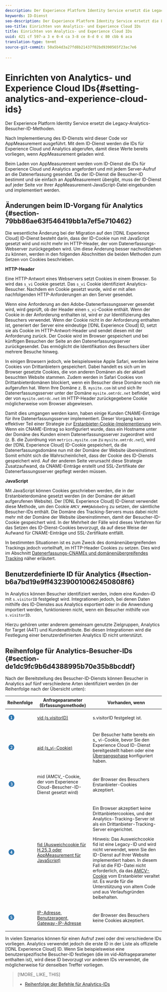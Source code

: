 ```yaml
---
description: Der Experience Platform Identity Service ersetzt die Legacy-Analytics-Besucher-ID-Methoden.
keywords: ID-Dienst
seo-description: Der Experience Platform Identity Service ersetzt die Legacy-Analytics-Besucher-ID-Methoden.
seo-title: Einrichten von Analytics- und Experience Cloud IDs
title: Einrichten von Analytics- und Experience Cloud IDs
uuid: 421 cf 597-a 3 e 0-4 ca 3-8 ce 8-d 0 c 80 cbb 6 aca
translation-type: tm+mt
source-git-commit: 50a5b4d3a27fd8b21437f02bd9390565f23ac7e6

---
```



# Einrichten von Analytics- und Experience Cloud IDs{#setting-analytics-and-experience-cloud-ids}

Der Experience Platform Identity Service ersetzt die Legacy-Analytics-Besucher-ID-Methoden.

Nach Implementierung des ID-Diensts wird dieser Code vor AppMeasurement ausgeführt. Mit dem ID-Dienst werden die IDs für Experience Cloud und Analytics abgerufen, damit diese Werte bereits vorliegen, wenn AppMeasurement geladen wird.

Beim Laden von AppMeasurement werden vom ID-Dienst die IDs für Experience Cloud und Analytics angefordert und mit jedem Server-Aufruf an die Datenerfassung gesendet. Da der ID-Dienst die Besucher-ID bestimmt und sie einfach an AppMeasurement übergibt, muss der ID-Dienst auf jeder Seite vor Ihrer AppMeasurement-JavaScript-Datei eingebunden und implementiert werden.

## Änderungen beim ID-Vorgang für Analytics {#section-79bb86ae63f546419bb1a7ef5e710462}

Die wesentliche Änderung bei der Migration auf den [!DNL Experience Cloud] ID-Dienst besteht darin, dass der ID-Cookie nun mit JavaScript gesetzt wird und nicht mehr im HTTP-Header, der vom Datenerfassungs-Webserver zurückgegeben wird. Um diese Änderung besser nachvollziehen zu können, werden in den folgenden Abschnitten die beiden Methoden zum Setzen von Cookies beschrieben.

**HTTP-Header**

Eine HTTP-Antwort eines Webservers setzt Cookies in einem Browser. So wird das `s_vi` Cookie gesetzt. Das `s_vi` Cookie identifiziert Analytics-Besucher. Nachdem ein Cookie gesetzt wurde, wird er mit allen nachfolgenden HTTP-Anforderungen an den Server gesendet.

Wenn eine Anforderung an den Adobe-Datenerfassungsserver gesendet wird, wird geprüft, ob der Header einen `s_vi`-Cookie enthält. Wenn der Cookie in der Anforderung enthalten ist, wird er zur Identifizierung des Besuchers verwendet. Wenn der Cookie nicht in der Anforderung enthalten ist, generiert der Server eine eindeutige [!DNL Experience Cloud] ID, setzt sie als Cookie im HTTP-Antwort-Header und sendet diesen mit der Anforderung zurück. Der Cookie wird im Browser gespeichert und bei künftigen Besuchen der Seite an den Datenerfassungsserver zurückgesendet. Das ermöglicht die Identifikation des Besuchers über mehrere Besuche hinweg.

In einigen Browsern jedoch, wie beispielsweise Apple Safari, werden keine Cookies von Drittanbietern gespeichert. Dabei handelt es sich um im Browser gesetzte Cookies, die von anderen Domänen als der aktuell besuchten Website stammen. Zudem werden in Safari Cookies von Drittanbieterdomänen blockiert, wenn ein Besucher diese Domäne noch nie aufgerufen hat. Wenn Ihre Domäne z. B. `mysite.com` ist und sich Ihr Datenerfassungsserver unter der Domäne `mysite.omtrdc.net` befindet, wird der von `mysite.omtrdc.net` im HTTP-Header zurückgegebene Cookie möglicherweise vom Browser abgewiesen.

Damit dies umgangen werden kann, haben einige Kunden CNAME-Einträge für ihre Datenerfassungsserver implementiert. Dieser Vorgang kann effektiver Teil einer Strategie zur [Erstanbieter-Cookie-Implementierung](https://marketing.adobe.com/resources/help/en_US/whitepapers/first_party_cookies/) sein. Wenn ein CNAME-Eintrag so konfiguriert wurde, dass ein Hostname unter der Domäne des Kunden einem Datenerfassungsserver zugeordnet wird (z. B. die Zuordnung von `metrics.mysite.com` zu `mysite.omtrdc.net`), wird der [!DNL Experience Cloud] ID-Cookie gespeichert, da die Datenerfassungsdomäne nun mit der Domäne der Website übereinstimmt. Somit erhöht sich die Wahrscheinlicheit, dass der Cookie des ID-Diensts gespeichert wird. Auf der anderen Seite verursacht diese Strategie Zusatzaufwand, da CNAME-Einträge erstellt und SSL-Zertifikate der Datenerfassungsserver gepflegt werden müssen.

**JavaScript**

Mit JavaScript können Cookies geschrieben werden, die in der Erstanbieterdomäne gesetzt werden (in der Domäne der aktuell aufgerufenen Website). Der [!DNL Experience Cloud] ID-Dienst verwendet diese Methode, um den Cookie `AMCV_###@AdobeOrg` zu setzen, der sämtliche Besucher-IDs enthält. Die Domäne des Tracking-Servers muss dabei nicht mehr mit der Domäne der Website übereinstimmen, damit der Besucher-ID-Cookie gespeichert wird. In der Mehrheit der Fälle wird dieses Verfahren für das Setzen des ID-Dienst-Cookies bevorzugt, da auf diese Weise der Aufwand für CNAME-Einträge und SSL-Zertifikate entfällt.

In bestimmten Situationen ist es zum Zweck des domänenübergreifenden Trackings jedoch vorteilhaft, im HTTP-Header Cookies zu setzen. Dies wird im Abschnitt [Datenerfassungs-CNAMEs und domänenübergreifendes Tracking](../../reference/analytics-reference/cname.md#concept-4df91f8a30ad4ec7a01eb943d579cc9d) näher erläutert.

## Benutzerdefinierte ID für Analytics {#section-b6a7bd19e9ff432390010062450808f6}

In Analytics können Besucher identifiziert werden, indem eine Kunden-ID mit `s.visitorID` festgelegt wird. Integrationen jedoch, bei denen Daten mithilfe des ID-Dienstes aus Analytics exportiert oder in die Anwendung importiert werden, funktionieren nicht, wenn ein Besucher mithilfe von `s.visitorID`.

Hierzu gehören unter anderem gemeinsam genutzte Zielgruppen, Analytics for Target (A4T) und Kundenattribute. Bei diesen Integrationen wird die Festlegung einer benutzerdefinierten Analytics ID nicht unterstützt.

## Reihenfolge für Analytics-Besucher-IDs {#section-de1dc9fc9b6d4388995b70e35b8bcddf}

Nach der Bereitstellung des Besucher-ID-Diensts können Besucher in Analytics auf fünf verschiedene Arten identifiziert werden (in der Reihenfolge nach der Übersicht unten):

<table id="table_D267D36451F643D1BB68AF6FEAA6AD1A"> 
 <thead> 
  <tr> 
   <th colname="col1" class="entry"> Reihenfolge </th> 
   <th colname="col2" class="entry"> Anfrageparameter (Erfassungsmethode) </th> 
   <th colname="col3" class="entry"> Vorhanden, wenn </th> 
  </tr> 
 </thead>
 <tbody> 
  <tr> 
   <td colname="col1"> <p> <img id="image_9F3E58898A1B4F40BBDEF5ADE362E55C" src="assets/step1_icon.png" /> </p> </td> 
   <td colname="col2"> <p> <a href="https://marketing.adobe.com/resources/help/en_US/sc/implement/?f=visid_custom" format="http" scope="external"> vid (s.visitorID)</a> </p> </td> 
   <td colname="col3"> <p>s.visitorID festgelegt ist. </p> </td> 
  </tr> 
  <tr> 
   <td colname="col1"> <p> <img id="image_77A06981672745B6AEA8BB4D55911CCA" src="assets/step2_icon.png" /> </p> </td> 
   <td colname="col2"> <p> <a href="https://marketing.adobe.com/resources/help/en_US/sc/implement/?f=visid_analytics" format="http" scope="external"> aid (s_vi-Cookie)</a> </p> </td> 
   <td colname="col3"> <p>Der Besucher hatte bereits ein s_ vi-Cookie, bevor Sie den <span class="keyword"> Experience Cloud</span> ID-Dienst bereitgestellt haben oder eine <a href="../../reference/analytics-reference/grace-period.md" format="dita" scope="local"> Übergangsphase</a> konfiguriert haben. </p> </td> 
  </tr> 
  <tr> 
   <td colname="col1"> <p> <img id="image_0A950B1A6B004387AFEE8EED882739CB" src="assets/step3_icon.png" /> </p> </td> 
   <td colname="col2"> <p>mid (AMCV_-Cookie, der vom Experience Cloud-Besucher-ID-Dienst gesetzt wird) </p> </td> 
   <td colname="col3"> <p>der Browser des Besuchers Erstanbieter-Cookies akzeptiert. </p> </td> 
  </tr> 
  <tr> 
   <td colname="col1"> <p> <img id="image_6F0ED8FE3EF846CA8E6ECCC3C0070D85" src="assets/step4_icon.png" /> </p> </td> 
   <td colname="col2"> <p> <a href="https://marketing.adobe.com/resources/help/en_US/sc/implement/?f=visid_fallback" format="http" scope="external"> fid (Ausweichcookie für H.25.3 oder AppMeasurement für JavaScript)</a> </p> </td> 
   <td colname="col3"> <p>Ein Browser akzeptiert keine Drittanbietercookies, und der Analytics-Tracking-Server ist als ein Drittanbieter-Tracking-Server eingerichtet. </p> <p> <p>Hinweis: Das Ausweichcookie <span class="codeph">fid</span> ist eine Legacy-ID und wird nicht verwendet, wenn Sie den ID-Dienst auf Ihrer Website implementiert haben. In diesem Fall ist die <span class="codeph"> FID-Datei</span> nicht erforderlich, da das <a href="../../introduction/cookies.md" format="dita" scope="local"> AMCV-Cookie</a> vom Erstanbieter veraltet ist. Es wurde für die Unterstützung von altem Code und aus Verlaufsgründen beibehalten. </p> </p> </td> 
  </tr> 
  <tr> 
   <td colname="col1"> <p> <img id="image_23D8C0EB69EC4084BC237B5B98C036F4" src="assets/step5_icon.png" /> </p> </td> 
   <td colname="col2"> <p> <a href="https://marketing.adobe.com/resources/help/en_US/sc/implement/?f=visid_fallback" format="http" scope="external"> IP-Adresse, Benutzeragent, Gateway-IP-Adresse</a> </p> </td> 
   <td colname="col3"> <p>der Browser des Besuchers keine Cookies akzeptiert. </p> </td> 
  </tr> 
 </tbody> 
</table>

In vielen Szenarios können für einen Aufruf zwei oder drei verschiedene IDs vorliegen. Analytics verwendet jedoch die erste ID in der Liste als offizielle [!DNL Experience Cloud] ID. Wenn Sie beispielsweise eine benutzerspezifische Besucher-ID festlegen (die im vid-Abfrageparameter enthalten ist), wird diese ID bevorzugt vor anderen IDs verwendet, die möglicherweise für denselben Treffer vorliegen.

>[!MORE_ LIKE_ THIS]
>
>* [Reihenfolge der Befehle für Analytics-IDs](../../reference/analytics-reference/analytics-order-of-operations.md#concept-b92935b4fff545adb4773f3728bc15ef)

